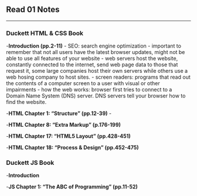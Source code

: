 ## Read 01 Notes
---


### Duckett HTML & CSS Book
-**Introduction (pp.2-11)**
    - SEO: search engine optimization
    - important to remember that not all users have the latest browser updates, might not be able to use all features of your website
    - web servers host the website, constantly connected to the internet, send web page data to those that request it, some large companies host their own servers while others use a web hosing company to host sites.
    - screen readers: programs that read out the contents of a computer screen to a user with visual or other impairments
    - how the web works: browser first tries to connect to a Domain Name System (DNS) server. DNS servers tell your browser how to find the website.  


-**HTML Chapter 1: “Structure” (pp.12-39)**
    -

-**HTML Chapter 8: “Extra Markup” (p.176-199)**

-**HTML Chapter 17: “HTML5 Layout” (pp.428-451)**

-**HTML Chapter 18: “Process & Design” (pp.452-475)**



### Duckett JS Book
-**Introduction**

-**JS Chapter 1: “The ABC of Programming” (pp.11-52)**